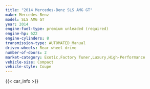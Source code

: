 ```yaml
---
title: "2014 Mercedes-Benz SLS AMG GT"
make: Mercedes-Benz
model: SLS AMG GT
year: 2014
engine-fuel-type: premium unleaded (required)
engine-hp: 622
engine-cylinders: 8
transmission-type: AUTOMATED_Manual
driven-wheels: Rear wheel drive
number-of-doors: 2
market-category: Exotic,Factory Tuner,Luxury,High-Performance
vehicle-size: Compact
vehicle-style: Coupe
---
```


{{< car_info >}}
